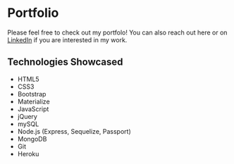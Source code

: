 # Portfolio

Please feel free to check out my portfolo! You can also reach out here or on [LinkedIn](https://www.linkedin.com/in/kara-nichols-72198a57/) if you are interested in my work. 

## Technologies Showcased
* HTML5
* CSS3
* Bootstrap
* Materialize
* JavaScript
* jQuery
* mySQL
* Node.js (Express, Sequelize, Passport)
* MongoDB
* Git
* Heroku

